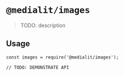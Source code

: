 # `@medialit/images`

> TODO: description

## Usage

```
const images = require('@medialit/images');

// TODO: DEMONSTRATE API
```
